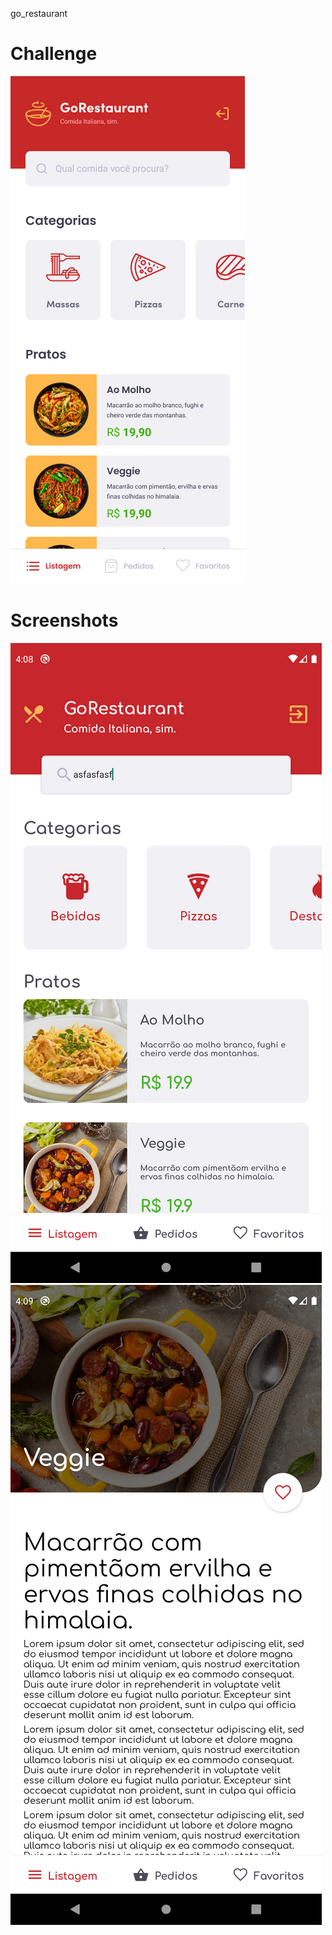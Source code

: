 go_restaurant

# Challenge

![preview](https://raw.githubusercontent.com/savioserra/restaurant_challenge/master/challenge.png)

# Screenshots

![preview](https://raw.githubusercontent.com/savioserra/restaurant_challenge/master/screen.png)
![preview](https://raw.githubusercontent.com/savioserra/restaurant_challenge/master/screen_2.png)
